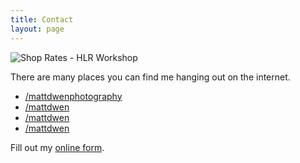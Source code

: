 ```yaml
---
title: Contact
layout: page
---
```


![Shop Rates - HLR Workshop](https://live.staticflickr.com/65535/48434490167_ce7f2793bd_h.jpg)

There are many places you can find me hanging out on the internet.

<ul>
  <li><a href="https://www.facebook.com/mattdwenphotography/"><i class="fab fa-fw fa-facebook"></i>/mattdwenphotography</a></li>
  <li><a href="https://www.instagram.com/mattdwen/"><i class="fab fa-fw fa-instagram"></i>/mattdwen</a>
  <li><a href="https://www.twitter.com/mattdwen/"><i class="fab fa-fw fa-twitter"></i>/mattdwen</a>
  <li><a href="https://www.flickr.com/mattdwen/"><i class="fab fa-fw fa-flickr"></i>/mattdwen</a>
</ul>

<div id="wufoo-z7999wm16zgfpl"> Fill out my <a href="https://mattdwen.wufoo.com/forms/z7999wm16zgfpl">online form</a>. </div> <script type="text/javascript"> var z7999wm16zgfpl; (function(d, t) { var s = d.createElement(t), options = { 'userName':'mattdwen', 'formHash':'z7999wm16zgfpl', 'autoResize':true, 'height':'440', 'async':true, 'host':'wufoo.com', 'header':'show', 'ssl':true }; s.src = ('https:' == d.location.protocol ?'https://':'http://') + 'secure.wufoo.com/scripts/embed/form.js'; s.onload = s.onreadystatechange = function() { var rs = this.readyState; if (rs) if (rs != 'complete') if (rs != 'loaded') return; try { z7999wm16zgfpl = new WufooForm(); z7999wm16zgfpl.initialize(options); z7999wm16zgfpl.display(); } catch (e) { } }; var scr = d.getElementsByTagName(t)[0], par = scr.parentNode; par.insertBefore(s, scr); })(document, 'script'); </script>